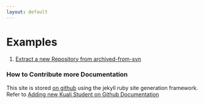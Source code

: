 ```yaml
---
layout: default
---
```


# Examples

1. [Extract a new Repository from archived-from-svn](examples/extract-new-repo.html)

### How to Contribute more Documentation

This site is stored [on github](https://github.com/kuali-student/kuali-student.github.io) using the jekyll ruby site generation framework.  Refer to [Adding new Kuali Student on Github Documentation](site/contribute.html)


